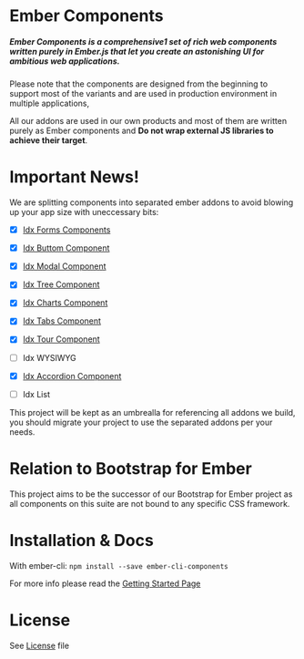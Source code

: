 # Ember Components

##### Ember Components is a comprehensive1 set of rich web components written purely in Ember.js that let you create an astonishing UI for ambitious web applications.

Please note that the components are designed from the beginning to support most of the variants and are used in production environment in multiple applications,

All our addons are used in our own products and most of them are written purely as Ember components and **Do not wrap external JS libraries to achieve their target**.

# Important News!

We are splitting components into separated ember addons to avoid blowing up your app size with uneccessary bits:

- [x] [Idx Forms Components](https://github.com/indexiatech/ember-forms)
- [x] [Idx Buttom Component](https://github.com/indexiatech/ember-idx-button)
- [x] [Idx Modal Component](https://github.com/indexiatech/ember-idx-modal)
- [x] [Idx Tree Component](https://github.com/indexiatech/ember-idx-tree)
- [x] [Idx Charts Component](https://github.com/indexiatech/ember-idx-charts)
- [x] [Idx Tabs Component](https://github.com/indexiatech/ember-idx-tabs)
- [x] [Idx Tour Component](https://github.com/indexiatech/ember-idx-tour)
- [ ] Idx WYSIWYG
- [x] [Idx Accordion Component](https://github.com/indexiatech/ember-idx-accordion)
- [ ] Idx List


This project will be kept as an umbrealla for referencing all addons we build, you should migrate your project to use the separated addons per your needs.

# Relation to Bootstrap for Ember

This project aims to be the successor of our Bootstrap for Ember project as all components on this suite are not bound to any specific CSS framework.

# Installation & Docs

With ember-cli:
`npm install --save ember-cli-components`

For more info please read the [Getting Started Page](http://indexiatech.github.io/ember-components/#/getstarted)

# License

See [License](https://github.com/indexiatech/ember-components/blob/master/LICENSE) file 

